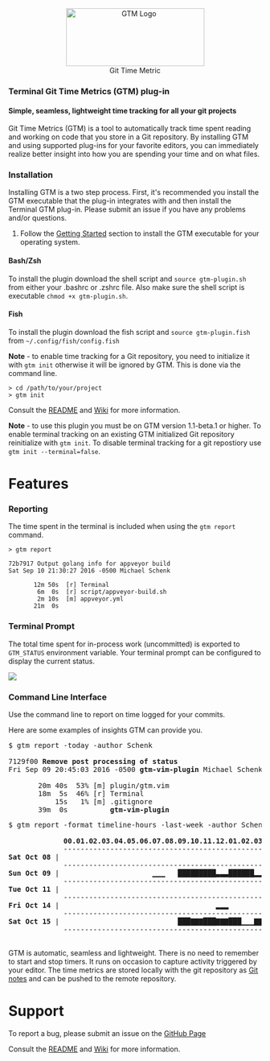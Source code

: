 <div align="center"><img src="https://cloud.githubusercontent.com/assets/630550/19619834/43c460dc-9835-11e6-8652-1c8fff91cf02.png" alt="GTM Logo" height="115" width="275"></div>
<div align="center">Git Time Metric</div>

### Terminal Git Time Metrics (GTM) plug-in

#### Simple, seamless, lightweight time tracking for all your git projects

Git Time Metrics (GTM) is a tool to automatically track time spent reading and working on code that you store in a Git repository. By installing GTM and using supported plug-ins for your favorite editors, you can immediately realize better insight into how you are spending your time and on what files.

### Installation

Installing GTM is a two step process.  First, it's recommended you install the GTM executable that the plug-in integrates with and then install the Terminal GTM plug-in.  Please submit an issue if you have any problems and/or questions.

1. Follow the [Getting Started](https://github.com/git-time-metric/gtm/blob/master/README.md) section to install the GTM executable for your operating system.

#### Bash/Zsh
To install the plugin download the shell script and `source gtm-plugin.sh` from either your .bashrc or .zshrc file. Also make sure the shell script is executable `chmod +x gtm-plugin.sh`.

#### Fish
To install the plugin download the fish script and `source gtm-plugin.fish` from
`~/.config/fish/config.fish`


**Note** - to enable time tracking for a Git repository, you need to initialize it with `gtm init` otherwise it will be ignored by GTM. This is done via the command line.
```
> cd /path/to/your/project
> gtm init
```

Consult the [README](https://github.com/git-time-metric/gtm/blob/master/README.md) and [Wiki](https://github.com/git-time-metric/gtm/wiki) for more information.

**Note** - to use this plugin you must be on GTM version 1.1-beta.1 or higher.  To enable terminal tracking on an existing GTM initialized Git repository reinitialize with `gtm init`. To disable terminal tracking for a git repostiory use `gtm init --terminal=false`. 

# Features

### Reporting

The time spent in the terminal is included when using the `gtm report` command.
```
> gtm report

72b7917 Output golang info for appveyor build
Sat Sep 10 21:30:27 2016 -0500 Michael Schenk

       12m 50s  [r] Terminal
        6m  0s  [r] script/appveyor-build.sh
        2m 10s  [m] appveyor.yml
       21m  0s
```

### Terminal Prompt

The total time spent for in-process work (uncommitted) is exported to `GTM_STATUS` environment variable. Your terminal prompt can be configured to display the current status.

![](https://cloud.githubusercontent.com/assets/630550/18611230/afa8a248-7cf8-11e6-9436-ad5eccbfa500.png)

### Command Line Interface

Use the command line to report on time logged for your commits.

Here are some examples of insights GTM can provide you.

<pre>$ gtm report -today -author Schenk

7129f00 <b>Remove post processing of status</b>
Fri Sep 09 20:45:03 2016 -0500 <b>gtm-vim-plugin</b> Michael Schenk

       20m 40s  53% [m] plugin/gtm.vim
       18m  5s  46% [r] Terminal
           15s   1% [m] .gitignore
       39m  0s          <b>gtm-vim-plugin</b> </pre>

<pre>$ gtm report -format timeline-hours -last-week -author Schenk

             <b>00.01.02.03.04.05.06.07.08.09.10.11.12.01.02.03.04.05.06.07.08.09.10.11.</b>
             ------------------------------------------------------------------------
<b>Sat Oct 08</b> |                                                          ▃▃▃             |       <b>17m  0s</b>
             ------------------------------------------------------------------------
<b>Sun Oct 09</b> |                      ▁▁▁   █████████▃▃▃██████▂▂▂   ▂▂▂                   |    <b>5h 33m  0s</b>
             ------------------------------------------------------------------------
<b>Tue Oct 11</b> |                                                       ▂▂▂         ▂▂▂    |       <b>16m  0s</b>
             ------------------------------------------------------------------------
<b>Fri Oct 14</b> |                                     ▂▂▂                                  |       <b>13m  0s</b>
             ------------------------------------------------------------------------
<b>Sat Oct 15</b> |                            ███▇▇▇███▇▇▇███▁▁▁▇▇▇▂▂▂▁▁▁▃▃▃▆▆▆███▇▇▇       |    <b>8h 11m  0s</b>
             ------------------------------------------------------------------------
                                                                                          <b>14h 30m  0s</b> </pre>

GTM is automatic, seamless and lightweight.  There is no need to remember to start and stop timers.  It runs on occasion to capture activity triggered by your editor.  The time metrics are stored locally with the git repository as [Git notes](https://git-scm.com/docs/git-notes) and can be pushed to the remote repository. 

# Support

To report a bug, please submit an issue on the [GitHub Page](https://github.com/git-time-metric/gtm-vim-plugin/issues)

Consult the [README](https://github.com/git-time-metric/gtm/blob/master/README.md) and [Wiki](https://github.com/git-time-metric/gtm/wiki) for more information.
